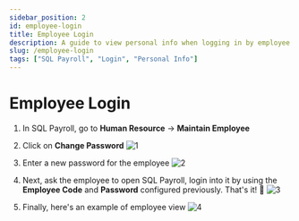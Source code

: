 ```yaml
---
sidebar_position: 2
id: employee-login
title: Employee Login
description: A guide to view personal info when logging in by employee
slug: /employee-login
tags: ["SQL Payroll", "Login", "Personal Info"]
---
```


# Employee Login
1. In SQL Payroll, go to **Human Resource** -> **Maintain Employee**
2. Click on **Change Password**
   ![1](/img/employee-login/1.png)

3. Enter a new password for the employee
   ![2](/img/employee-login/2.png)

4. Next, ask the employee to open SQL Payroll, login into it by using the **Employee Code** and **Password** configured previously. That's it! 🥳
   ![3](/img/employee-login/3.png)

5. Finally, here's an example of employee view
   ![4](/img/employee-login/4.png)
